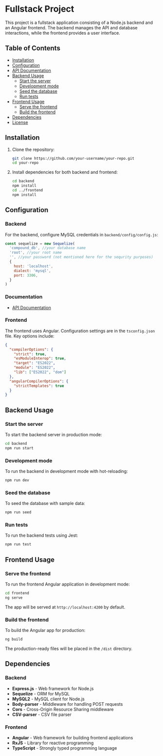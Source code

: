 # Fullstack Project

This project is a fullstack application consisting of a Node.js backend and an Angular frontend. The backend manages the API and database interactions, while the frontend provides a user interface.

## Table of Contents

- [Installation](#installation)
- [Configuration](#configuration)
- [API Documentation](#documentation)
- [Backend Usage](#backend-usage)
  - [Start the server](#start-the-server)
  - [Development mode](#development-mode)
  - [Seed the database](#seed-the-database)
  - [Run tests](#run-tests)
- [Frontend Usage](#frontend-usage)
  - [Serve the frontend](#serve-the-frontend)
  - [Build the frontend](#build-the-frontend)
- [Dependencies](#dependencies)
- [License](#license)

## Installation

1. Clone the repository:

   ```bash
   git clone https://github.com/your-username/your-repo.git
   cd your-repo
   ```

2. Install dependencies for both backend and frontend:

   ```bash
   cd backend
   npm install
   cd ../frontend
   npm install
   ```

## Configuration

### Backend

For the backend, configure MySQL credentials in `backend/config/config.js`:

```js
const sequelize = new Sequelize(
  'compound_db', //your database name
  'root', //your root name
  '', //your password (not mentioned here for the sequrity purposes)
  {
    host: 'localhost',
    dialect: 'mysql',
    port: 3306,
  }
)
```
### Documentation
- [API Documentation](https://documenter.getpostman.com/view/26894077/2sAXxTdXBM)

### Frontend

The frontend uses Angular. Configuration settings are in the `tsconfig.json` file. Key options include:

```json
{
  "compilerOptions": {
    "strict": true,
    "esModuleInterop": true,
    "target": "ES2022",
    "module": "ES2022",
    "lib": ["ES2022", "dom"]
  },
  "angularCompilerOptions": {
    "strictTemplates": true
  }
}
```

## Backend Usage

### Start the server

To start the backend server in production mode:

```bash
cd backend
npm run start
```

### Development mode

To run the backend in development mode with hot-reloading:

```bash
npm run dev
```

### Seed the database

To seed the database with sample data:

```bash
npm run seed
```

### Run tests

To run the backend tests using Jest:

```bash
npm run test
```

## Frontend Usage

### Serve the frontend

To run the frontend Angular application in development mode:

```bash
cd frontend
ng serve
```

The app will be served at `http://localhost:4200` by default.

### Build the frontend

To build the Angular app for production:

```bash
ng build
```

The production-ready files will be placed in the `/dist` directory.

## Dependencies

### Backend

- **Express.js** - Web framework for Node.js
- **Sequelize** - ORM for MySQL
- **MySQL2** - MySQL client for Node.js
- **Body-parser** - Middleware for handling POST requests
- **Cors** - Cross-Origin Resource Sharing middleware
- **CSV-parser** - CSV file parser

### Frontend

- **Angular** - Web framework for building frontend applications
- **RxJS** - Library for reactive programming
- **TypeScript** - Strongly typed programming language
